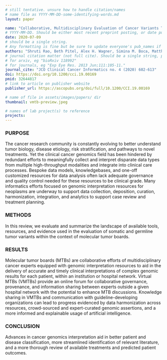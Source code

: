 ```yaml
---
# still tentative. unsure how to handle citation/names
# name file as YYYY-MM-DD-some-identifying-words.md
layout: paper

name: "Collaborative, Multidisciplinary Evaluation of Cancer Variants Through Virtual Molecular Tumor Boards Informs Local Clinical Practices"
# YYYY-MM-DD. Should be either most recent preprint posting, or date published.
date: 2020-07-09
# should be a single string.
# Any formatting is fine but be sure to update everyone's pub_names if needed
authors: "Shruti Rao, Beth Pitel, Alex H. Wagner, Simina M. Boca, Matthew McCoy, Ian King, Samir Gupta,  Ben Ho Park, Jeremy L. Warner, James Chen, Peter K. Rogan, Debyani Chakravarty, Malachi Griffith, Obi L. Griffith, and Subha Madhavan"
# journal citation matter (not full cite). Should be a single string, probably has to be quoted.
# for arxiv, eg "bioRxiv 118992"
# for journals, eg "Exp Eye Res. 2013 Jun;111:105-11."
journal_cite: "JCO Clinical Cancer Informatics no. 4 (2020) 602-613"
doi: https://doi.org/10.1200/cci.19.00169
pmid: 32644817
# link to article on publisher website
publisher_url: https://ascopubs.org/doi/full/10.1200/CCI.19.00169

# name of file in assets/images/papers/ dir
thumbnail: vmtb-preview.jpeg

# names of lab project(s) to reference
projects:
---
```

### PURPOSE

The cancer research community is constantly evolving to better understand tumor biology, disease etiology, risk stratification, and pathways to novel treatments. Yet the clinical cancer genomics field has been hindered by redundant efforts to meaningfully collect and interpret disparate data types from multiple high-throughput modalities and integrate into clinical care processes. Bespoke data models, knowledgebases, and one-off customized resources for data analysis often lack adequate governance and quality control needed for these resources to be clinical grade. Many informatics efforts focused on genomic interpretation resources for neoplasms are underway to support data collection, deposition, curation, harmonization, integration, and analytics to support case review and treatment planning.

### METHODS

In this review, we evaluate and summarize the landscape of available tools, resources, and evidence used in the evaluation of somatic and germline tumor variants within the context of molecular tumor boards.

### RESULTS

Molecular tumor boards (MTBs) are collaborative efforts of multidisciplinary cancer experts equipped with genomic interpretation resources to aid in the delivery of accurate and timely clinical interpretations of complex genomic results for each patient, within an institution or hospital network. Virtual MTBs (VMTBs) provide an online forum for collaborative governance, provenance, and information sharing between experts outside a given hospital network with the potential to enhance MTB discussions. Knowledge sharing in VMTBs and communication with guideline-developing organizations can lead to progress evidenced by data harmonization across resources, crowd-sourced and expert-curated genomic assertions, and a more informed and explainable usage of artificial intelligence.

### CONCLUSION

Advances in cancer genomics interpretation aid in better patient and disease classification, more streamlined identification of relevant literature, and a more thorough review of available treatments and predicted patient outcomes.

